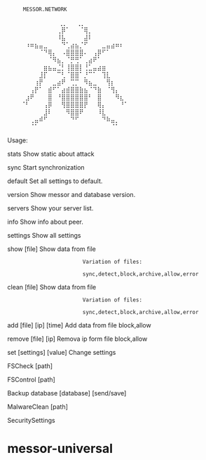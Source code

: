 
         MESSOR.NETWORK
 ⠀⠀⠀⠀⠀⠀⠀⠀ ⠀⠀⠀⢀⡀⠀⠀⢀⡀⠀⠀⠀⠀⠀⠀⠀⠀⠀⠀⠀⠀
⠀⠀⠀⠀⠀⠀⠀⠀⠀⠀⠀⢀⡿⠁⠀⠀⠈⢿⡀⠀⠀⠀⠀⠀⠀⠀⠀⠀⠀⠀
⠀⠀⠀⠀⠀⠀⠀⠀⠀⠀⠀⠸⣧⠀⠀⠀⠀⣼⠇⠀⠀⠀⠀⠀⠀⠀⠀⠀⠀⠀
⠀⠀⠀⠀⠰⠶⣦⣤⣀⠀⠀⠀⠙⢁⣴⣦⡈⠋⠀⠀⠀⣀⣤⣴⠶⠆⠀⠀⠀⠀
⠀⠀⠀⠀⠀⠀⠀⠈⠙⢿⡄⠀⠠⣿⣿⣿⣿⠄⠀⢠⡿⠋⠁⠀⠀⠀⠀⠀⠀⠀
⠀⠀⠀⠀⠀⠀⠀⠀⠀⠈⠻⣦⡀⠈⡛⢛⠁⢀⣴⠟⠁⠀⠀⠀⠀⠀⠀⠀⠀⠀
⠀⠀⠀⠀⠀⠀⠀⠀⣶⣦⣤⣈⡃⢸⣿⣿⡇⢘⣁⣤⣴⣶⠀⠀⠀⠀⠀⠀⠀⠀
⠀⠀⠀⠀⠀⠀⠀⣸⡏⠀⠀⠉⢃⠈⣿⣿⠁⡘⠉⠁⠀⢹⣇⠀⠀⠀⠀⠀⠀⠀
⠀⠀⠀⠀⠀⠀⢰⡟⠀⠀⣀⣴⠟⠀⢉⡉⠀⠻⣦⣀⠀⠀⢻⡆⠀⠀⠀⠀⠀⠀
⠀⠀⠀⠀⠀⢠⡟⠁⠀⣾⠋⠁⣴⣾⣿⣿⣷⣦⠈⠙⣷⠀⠈⢻⡄⠀⠀⠀⠀⠀
⠀⠀⠀⠀⣰⠟⠀⠀⠀⣿⠀⠘⣿⣿⣿⣿⣿⣿⠃⠀⣿⠀⠀⠀⠻⣆⠀⠀⠀⠀
⠀⠀⠀⠈⠃⠀⠀⠀⢠⡿⠀⠀⢻⣿⣿⣿⣿⡟⠀⠀⢿⡄⠀⠀⠀⠘⠁⠀⠀⠀
⠀⠀⠀⠀⠀⠀⠀⠀⣸⠇⠀⠀⠀⠻⣿⣿⠟⠀⠀⠀⠸⣇⠀⠀⠀⠀⠀⠀⠀⠀
⠀⠀⠀⠀⠀⢀⣤⠾⠋⠀⠀⠀⠀⠀⠙⠋⠀⠀⠀⠀⠀⠙⠷⣤⡀⠀⠀⠀⠀⠀
⠀⠀⠀⠀⠀⠈⠁⠀⠀⠀⠀⠀⠀⠀⠀⠀⠀⠀⠀⠀⠀⠀⠀⠈⠁⠀⠀⠀⠀⠀


Usage: <?argv[0]?>

  stats                     Show static about attack 

  sync                      Start synchronization

  default                   Set all settings to default.

  version                   Show messor and database version.

  servers                   Show your server list.

  info                      Show info about peer.

  settings                  Show all settings



  show [file]               Show data from file 

                            Variation of files:

                            sync,detect,block,archive,allow,error

  clean [file]              Show data from file 

                            Variation of files:

                            sync,detect,block,archive,allow,error

  add  [file] [ip] [time]   Add data from file block,allow

  remove [file] [ip]        Remova ip form file block,allow

  set [settings] [value]    Change settings


  FSCheck [path]

  FSControl [path]

  Backup database [database] [send/save]

  MalwareClean [path]

  SecuritySettings

# messor-universal


